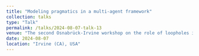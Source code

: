 ```yaml
---
title: "Modeling pragmatics in a multi-agent framework"
collection: talks
type: "Talk"
permalink: /talks/2024-08-07-talk-13
venue: "The second Osnabrück-Irvine workshop on the role of loopholes in in polite communication, UC Irvine"
date: 2024-08-07
location: "Irvine (CA), USA"
---
```

